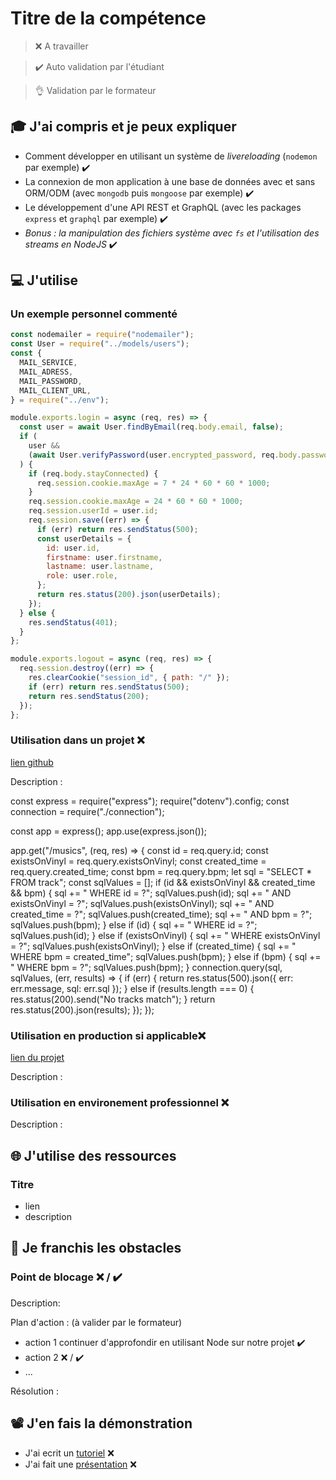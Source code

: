 # Titre de la compétence

> ❌ A travailler

> ✔️ Auto validation par l'étudiant

> 👌 Validation par le formateur

## 🎓 J'ai compris et je peux expliquer

- Comment développer en utilisant un système de _livereloading_ (`nodemon` par exemple) ✔️
- La connexion de mon application à une base de données avec et sans ORM/ODM (avec `mongodb` puis `mongoose` par exemple) ✔️
- Le développement d'une API REST et GraphQL (avec les packages `express` et `graphql` par exemple) ✔️
- _Bonus : la manipulation des fichiers système avec `fs` et l'utilisation des streams en NodeJS_ ✔️

## 💻 J'utilise

### Un exemple personnel commenté

```javascript
const nodemailer = require("nodemailer");
const User = require("../models/users");
const {
  MAIL_SERVICE,
  MAIL_ADRESS,
  MAIL_PASSWORD,
  MAIL_CLIENT_URL,
} = require("../env");

module.exports.login = async (req, res) => {
  const user = await User.findByEmail(req.body.email, false);
  if (
    user &&
    (await User.verifyPassword(user.encrypted_password, req.body.password))
  ) {
    if (req.body.stayConnected) {
      req.session.cookie.maxAge = 7 * 24 * 60 * 60 * 1000;
    }
    req.session.cookie.maxAge = 24 * 60 * 60 * 1000;
    req.session.userId = user.id;
    req.session.save((err) => {
      if (err) return res.sendStatus(500);
      const userDetails = {
        id: user.id,
        firstname: user.firstname,
        lastname: user.lastname,
        role: user.role,
      };
      return res.status(200).json(userDetails);
    });
  } else {
    res.sendStatus(401);
  }
};

module.exports.logout = async (req, res) => {
  req.session.destroy((err) => {
    res.clearCookie("session_id", { path: "/" });
    if (err) return res.sendStatus(500);
    return res.sendStatus(200);
  });
};
```

### Utilisation dans un projet ❌

[lien github](https://github.com/cleroy117/Atelier-Fil-Rouge/blob/main/app.js)

Description :

const express = require("express");
require("dotenv").config;
const connection = require("./connection");

const app = express();
app.use(express.json());

app.get("/musics", (req, res) => {
const id = req.query.id;
const existsOnVinyl = req.query.existsOnVinyl;
const created_time = req.query.created_time;
const bpm = req.query.bpm;
let sql = "SELECT \* FROM track";
const sqlValues = [];
if (id && existsOnVinyl && created_time && bpm) {
sql += " WHERE id = ?";
sqlValues.push(id);
sql += " AND existsOnVinyl = ?";
sqlValues.push(existsOnVinyl);
sql += " AND created_time = ?";
sqlValues.push(created_time);
sql += " AND bpm = ?";
sqlValues.push(bpm);
} else if (id) {
sql += " WHERE id = ?";
sqlValues.push(id);
} else if (existsOnVinyl) {
sql += " WHERE existsOnVinyl = ?";
sqlValues.push(existsOnVinyl);
} else if (created_time) {
sql += " WHERE bpm = created_time";
sqlValues.push(bpm);
} else if (bpm) {
sql += " WHERE bpm = ?";
sqlValues.push(bpm);
}
connection.query(sql, sqlValues, (err, results) => {
if (err) {
return res.status(500).json({ err: err.message, sql: err.sql });
} else if (results.length === 0) {
res.status(200).send("No tracks match");
}
return res.status(200).json(results);
});
});

### Utilisation en production si applicable❌

[lien du projet](...)

Description :

### Utilisation en environement professionnel ❌

Description :

## 🌐 J'utilise des ressources

### Titre

- lien
- description

## 🚧 Je franchis les obstacles

### Point de blocage ❌ / ✔️

Description:

Plan d'action : (à valider par le formateur)

- action 1 continuer d'approfondir en utilisant Node sur notre projet ✔️
- action 2 ❌ / ✔️
- ...

Résolution :

## 📽️ J'en fais la démonstration

- J'ai ecrit un [tutoriel](...) ❌
- J'ai fait une [présentation](...) ❌
